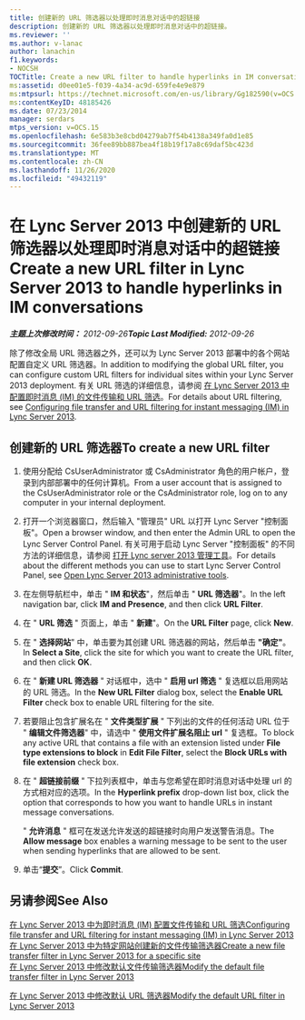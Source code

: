 ```yaml
---
title: 创建新的 URL 筛选器以处理即时消息对话中的超链接
description: 创建新的 URL 筛选器以处理即时消息对话中的超链接。
ms.reviewer: ''
ms.author: v-lanac
author: lanachin
f1.keywords:
- NOCSH
TOCTitle: Create a new URL filter to handle hyperlinks in IM conversations
ms:assetid: d0ee01e5-f039-4a34-ac9d-659fe4e9e879
ms:mtpsurl: https://technet.microsoft.com/en-us/library/Gg182590(v=OCS.15)
ms:contentKeyID: 48185426
ms.date: 07/23/2014
manager: serdars
mtps_version: v=OCS.15
ms.openlocfilehash: 6e583b3e8cbd04279ab7f54b4138a349fa0d1e85
ms.sourcegitcommit: 36fee89bb887bea4f18b19f17a8c69daf5bc423d
ms.translationtype: MT
ms.contentlocale: zh-CN
ms.lasthandoff: 11/26/2020
ms.locfileid: "49432119"
---
```

# <a name="create-a-new-url-filter-in-lync-server-2013-to-handle-hyperlinks-in-im-conversations"></a><span data-ttu-id="9a5af-103">在 Lync Server 2013 中创建新的 URL 筛选器以处理即时消息对话中的超链接</span><span class="sxs-lookup"><span data-stu-id="9a5af-103">Create a new URL filter in Lync Server 2013 to handle hyperlinks in IM conversations</span></span>

<div data-xmlns="http://www.w3.org/1999/xhtml">

<div class="topic" data-xmlns="http://www.w3.org/1999/xhtml" data-msxsl="urn:schemas-microsoft-com:xslt" data-cs="https://msdn.microsoft.com/">

<div data-asp="https://msdn2.microsoft.com/asp">



</div>

<div id="mainSection">

<div id="mainBody"><span data-ttu-id="9a5af-104">

<span> </span></span><span class="sxs-lookup"><span data-stu-id="9a5af-104">

<span> </span></span></span>

<span data-ttu-id="9a5af-105">_**主题上次修改时间：** 2012-09-26_</span><span class="sxs-lookup"><span data-stu-id="9a5af-105">_**Topic Last Modified:** 2012-09-26_</span></span>

<span data-ttu-id="9a5af-106">除了修改全局 URL 筛选器之外，还可以为 Lync Server 2013 部署中的各个网站配置自定义 URL 筛选器。</span><span class="sxs-lookup"><span data-stu-id="9a5af-106">In addition to modifying the global URL filter, you can configure custom URL filters for individual sites within your Lync Server 2013 deployment.</span></span> <span data-ttu-id="9a5af-107">有关 URL 筛选的详细信息，请参阅 [在 Lync Server 2013 中配置即时消息 (IM) 的文件传输和 URL 筛选](lync-server-2013-configuring-file-transfer-and-url-filtering-for-instant-messaging-im.md)。</span><span class="sxs-lookup"><span data-stu-id="9a5af-107">For details about URL filtering, see [Configuring file transfer and URL filtering for instant messaging (IM) in Lync Server 2013](lync-server-2013-configuring-file-transfer-and-url-filtering-for-instant-messaging-im.md).</span></span>

<div>

## <a name="to-create-a-new-url-filter"></a><span data-ttu-id="9a5af-108">创建新的 URL 筛选器</span><span class="sxs-lookup"><span data-stu-id="9a5af-108">To create a new URL filter</span></span>

1.  <span data-ttu-id="9a5af-109">使用分配给 CsUserAdministrator 或 CsAdministrator 角色的用户帐户，登录到内部部署中的任何计算机。</span><span class="sxs-lookup"><span data-stu-id="9a5af-109">From a user account that is assigned to the CsUserAdministrator role or the CsAdministrator role, log on to any computer in your internal deployment.</span></span>

2.  <span data-ttu-id="9a5af-110">打开一个浏览器窗口，然后输入 "管理员" URL 以打开 Lync Server "控制面板"。</span><span class="sxs-lookup"><span data-stu-id="9a5af-110">Open a browser window, and then enter the Admin URL to open the Lync Server Control Panel.</span></span> <span data-ttu-id="9a5af-111">有关可用于启动 Lync Server "控制面板" 的不同方法的详细信息，请参阅 [打开 Lync server 2013 管理工具](lync-server-2013-open-lync-server-administrative-tools.md)。</span><span class="sxs-lookup"><span data-stu-id="9a5af-111">For details about the different methods you can use to start Lync Server Control Panel, see [Open Lync Server 2013 administrative tools](lync-server-2013-open-lync-server-administrative-tools.md).</span></span>

3.  <span data-ttu-id="9a5af-112">在左侧导航栏中，单击 " **IM 和状态**"，然后单击 " **URL 筛选器**"。</span><span class="sxs-lookup"><span data-stu-id="9a5af-112">In the left navigation bar, click **IM and Presence**, and then click **URL Filter**.</span></span>

4.  <span data-ttu-id="9a5af-113">在 " **URL 筛选** " 页面上，单击 " **新建**"。</span><span class="sxs-lookup"><span data-stu-id="9a5af-113">On the **URL Filter** page, click **New**.</span></span>

5.  <span data-ttu-id="9a5af-114">在 " **选择网站**" 中，单击要为其创建 URL 筛选器的网站，然后单击 **"确定"**。</span><span class="sxs-lookup"><span data-stu-id="9a5af-114">In **Select a Site**, click the site for which you want to create the URL filter, and then click **OK**.</span></span>

6.  <span data-ttu-id="9a5af-115">在 " **新建 URL 筛选器** " 对话框中，选中 " **启用 url 筛选** " 复选框以启用网站的 URL 筛选。</span><span class="sxs-lookup"><span data-stu-id="9a5af-115">In the **New URL Filter** dialog box, select the **Enable URL Filter** check box to enable URL filtering for the site.</span></span>

7.  <span data-ttu-id="9a5af-116">若要阻止包含扩展名在 " **文件类型扩展** " 下列出的文件的任何活动 URL 位于 " **编辑文件筛选器**" 中，请选中 " **使用文件扩展名阻止 url** " 复选框。</span><span class="sxs-lookup"><span data-stu-id="9a5af-116">To block any active URL that contains a file with an extension listed under **File type extensions to block** in **Edit File Filter**, select the **Block URLs with file extension** check box.</span></span>

8.  <span data-ttu-id="9a5af-117">在 " **超链接前缀** " 下拉列表框中，单击与您希望在即时消息对话中处理 url 的方式相对应的选项。</span><span class="sxs-lookup"><span data-stu-id="9a5af-117">In the **Hyperlink prefix** drop-down list box, click the option that corresponds to how you want to handle URLs in instant message conversations.</span></span>
    
    <span data-ttu-id="9a5af-118">" **允许消息** " 框可在发送允许发送的超链接时向用户发送警告消息。</span><span class="sxs-lookup"><span data-stu-id="9a5af-118">The **Allow message** box enables a warning message to be sent to the user when sending hyperlinks that are allowed to be sent.</span></span>

9.  <span data-ttu-id="9a5af-119">单击“**提交**”。</span><span class="sxs-lookup"><span data-stu-id="9a5af-119">Click **Commit**.</span></span>

</div>

<div>

## <a name="see-also"></a><span data-ttu-id="9a5af-120">另请参阅</span><span class="sxs-lookup"><span data-stu-id="9a5af-120">See Also</span></span>


[<span data-ttu-id="9a5af-121">在 Lync Server 2013 中为即时消息 (IM) 配置文件传输和 URL 筛选</span><span class="sxs-lookup"><span data-stu-id="9a5af-121">Configuring file transfer and URL filtering for instant messaging (IM) in Lync Server 2013</span></span>](lync-server-2013-configuring-file-transfer-and-url-filtering-for-instant-messaging-im.md)  
[<span data-ttu-id="9a5af-122">在 Lync Server 2013 中为特定网站创建新的文件传输筛选器</span><span class="sxs-lookup"><span data-stu-id="9a5af-122">Create a new file transfer filter in Lync Server 2013 for a specific site</span></span>](lync-server-2013-create-a-new-file-transfer-filter-for-a-specific-site.md)  
[<span data-ttu-id="9a5af-123">在 Lync Server 2013 中修改默认文件传输筛选器</span><span class="sxs-lookup"><span data-stu-id="9a5af-123">Modify the default file transfer filter in Lync Server 2013</span></span>](lync-server-2013-modify-the-default-file-transfer-filter.md)  


[<span data-ttu-id="9a5af-124">在 Lync Server 2013 中修改默认 URL 筛选器</span><span class="sxs-lookup"><span data-stu-id="9a5af-124">Modify the default URL filter in Lync Server 2013</span></span>](lync-server-2013-modify-the-default-url-filter.md)  
  

<span data-ttu-id="9a5af-125"></div>

</div>

<span> </span>

</div>

</div>

</span><span class="sxs-lookup"><span data-stu-id="9a5af-125"></div>

</div>

<span> </span>

</div>

</div>

</span></span></div>

